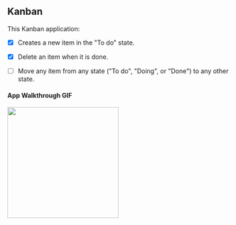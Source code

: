 ## Kanban

This Kanban application:

- [x] Creates a new item in the "To do" state.
- [x] Delete an item when it is done.
- [ ] Move any item from any state ("To do", "Doing", or "Done") to any other state.


#### App Walkthrough GIF

<img src="http://g.recordit.co/tu8FZ5hGCt.gif" width=250><br>
